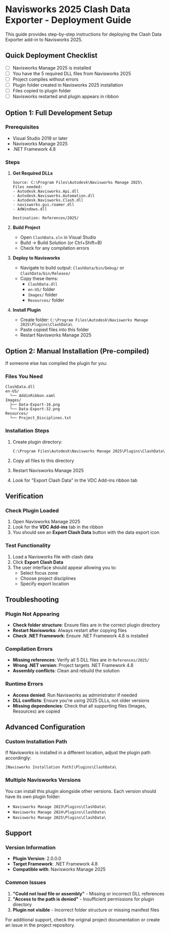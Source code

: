 # Navisworks 2025 Clash Data Exporter - Deployment Guide

This guide provides step-by-step instructions for deploying the Clash Data Exporter add-in to Navisworks 2025.

## Quick Deployment Checklist

- [ ] Navisworks Manage 2025 is installed
- [ ] You have the 5 required DLL files from Navisworks 2025
- [ ] Project compiles without errors
- [ ] Plugin folder created in Navisworks 2025 installation
- [ ] Files copied to plugin folder
- [ ] Navisworks restarted and plugin appears in ribbon

## Option 1: Full Development Setup

### Prerequisites
- Visual Studio 2019 or later
- Navisworks Manage 2025
- .NET Framework 4.8

### Steps
1. **Get Required DLLs**
   ```
   Source: C:\Program Files\Autodesk\Navisworks Manage 2025\
   Files needed:
   - Autodesk.Navisworks.Api.dll
   - Autodesk.Navisworks.Automation.dll  
   - Autodesk.Navisworks.Clash.dll
   - navisworks.gui.roamer.dll
   - AdWindows.dll
   
   Destination: References/2025/
   ```

2. **Build Project**
   - Open `ClashData.sln` in Visual Studio
   - Build → Build Solution (or Ctrl+Shift+B)
   - Check for any compilation errors

3. **Deploy to Navisworks**
   - Navigate to build output: `ClashData/bin/Debug/` or `ClashData/bin/Release/`
   - Copy these items:
     - `ClashData.dll`
     - `en-US/` folder
     - `Images/` folder
     - `Resources/` folder

4. **Install Plugin**
   - Create folder: `C:\Program Files\Autodesk\Navisworks Manage 2025\Plugins\ClashData\`
   - Paste copied files into this folder
   - Restart Navisworks Manage 2025

## Option 2: Manual Installation (Pre-compiled)

If someone else has compiled the plugin for you:

### Files You Need
```
ClashData.dll
en-US/
  └── AddinRibbon.xaml
Images/
  ├── Data-Export-16.png
  └── Data-Export-32.png
Resources/
  └── Project_Disciplines.txt
```

### Installation Steps
1. Create plugin directory:
   ```
   C:\Program Files\Autodesk\Navisworks Manage 2025\Plugins\ClashData\
   ```

2. Copy all files to this directory

3. Restart Navisworks Manage 2025

4. Look for "Export Clash Data" in the VDC Add-ins ribbon tab

## Verification

### Check Plugin Loaded
1. Open Navisworks Manage 2025
2. Look for the **VDC Add-ins** tab in the ribbon
3. You should see an **Export Clash Data** button with the data export icon

### Test Functionality
1. Load a Navisworks file with clash data
2. Click **Export Clash Data**
3. The user interface should appear allowing you to:
   - Select focus zone
   - Choose project disciplines
   - Specify export location

## Troubleshooting

### Plugin Not Appearing
- **Check folder structure**: Ensure files are in the correct plugin directory
- **Restart Navisworks**: Always restart after copying files
- **Check .NET Framework**: Ensure .NET Framework 4.8 is installed

### Compilation Errors
- **Missing references**: Verify all 5 DLL files are in `References/2025/`
- **Wrong .NET version**: Project targets .NET Framework 4.8
- **Assembly conflicts**: Clean and rebuild the solution

### Runtime Errors
- **Access denied**: Run Navisworks as administrator if needed
- **DLL conflicts**: Ensure you're using 2025 DLLs, not older versions
- **Missing dependencies**: Check that all supporting files (Images, Resources) are copied

## Advanced Configuration

### Custom Installation Path
If Navisworks is installed in a different location, adjust the plugin path accordingly:
```
[Navisworks Installation Path]\Plugins\ClashData\
```

### Multiple Navisworks Versions
You can install this plugin alongside other versions. Each version should have its own plugin folder:
- `Navisworks Manage 2023\Plugins\ClashData\`
- `Navisworks Manage 2024\Plugins\ClashData\`
- `Navisworks Manage 2025\Plugins\ClashData\`

## Support

### Version Information
- **Plugin Version**: 2.0.0.0
- **Target Framework**: .NET Framework 4.8
- **Compatible with**: Navisworks Manage 2025

### Common Issues
1. **"Could not load file or assembly"** - Missing or incorrect DLL references
2. **"Access to the path is denied"** - Insufficient permissions for plugin directory
3. **Plugin not visible** - Incorrect folder structure or missing manifest files

For additional support, check the original project documentation or create an issue in the project repository. 